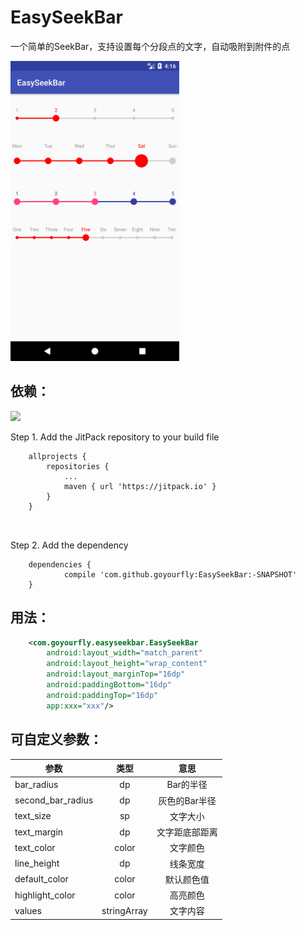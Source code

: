 # EasySeekBar
一个简单的SeekBar，支持设置每个分段点的文字，自动吸附到附件的点

<img src="./demo.png?raw=true" alt="Example" width="270" />

## 依赖：

[![](https://jitpack.io/v/goyourfly/EasySeekBar.svg)](https://jitpack.io/#goyourfly/EasySeekBar)


Step 1. Add the JitPack repository to your build file

````
	allprojects {
		repositories {
			...
			maven { url 'https://jitpack.io' }
		}
	}
	
	
````
Step 2. Add the dependency

````
	dependencies {
	        compile 'com.github.goyourfly:EasySeekBar:-SNAPSHOT'
	}
````

## 用法：

````xml
    <com.goyourfly.easyseekbar.EasySeekBar
        android:layout_width="match_parent"
        android:layout_height="wrap_content"
        android:layout_marginTop="16dp"
        android:paddingBottom="16dp"
        android:paddingTop="16dp" 
        app:xxx="xxx"/>
````

## 可自定义参数：
| 参数 | 类型 | 意思 |
|-----|:-----:|:------:|
|bar_radius|dp|Bar的半径|
|second_bar_radius|dp|灰色的Bar半径|
|text_size|sp|文字大小|
|text_margin|dp|文字距底部距离|
|text_color|color|文字颜色|
|line_height|dp|线条宽度|
|default_color|color|默认颜色值|
|highlight_color|color|高亮颜色|
|values|stringArray|文字内容|